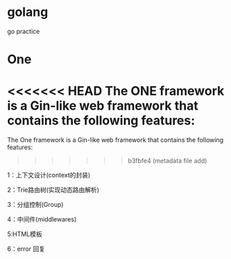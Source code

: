 # golang
go practice

# One
<<<<<<< HEAD
The ONE framework is a Gin-like web framework that contains the following features:
=======
The One framework is a Gin-like web framework that contains the following features:
>>>>>>> b3fbfe4 (metadata file add)

1：上下文设计(context的封装)

2：Trie路由树(实现动态路由解析)

3：分组控制(Group)

4：中间件(middlewares)

5:HTML模板

6：error 回复
